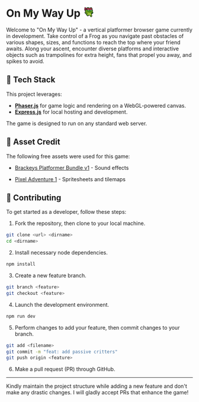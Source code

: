 # On My Way Up ![frog-icon](public/assets/favicon.png)

Welcome to "On My Way Up" - a vertical platformer browser game currently in development. Take control of a Frog as you navigate past obstacles of various shapes, sizes, and functions to reach the top where your friend awaits. Along your ascent, encounter diverse platforms and interactive objects such as trampolines for extra height, fans that propel you away, and spikes to avoid.


## :rocket: Tech Stack

This project leverages:
- **[Phaser.js](https://phaser.io/)** for game logic and rendering on a WebGL-powered canvas.
- **[Express.js](https://expressjs.com/)** for local hosting and development.

The game is designed to run on any standard web server.

## :art: Asset Credit

The following free assets were used for this game:

* [Brackeys Platformer Bundle v1](https://brackeysgames.itch.io/brackeys-platformer-bundle) - Sound effects

* [Pixel Adventure 1](https://pixelfrog-assets.itch.io/pixel-adventure-1) - Spritesheets and tilemaps

## :pushpin: Contributing

To get started as a developer, follow these steps:

1. Fork the repository, then clone to your local machine.

```bash
git clone <url> <dirname>
cd <dirname>
```

2. Install necessary node dependencies.
```bash
npm install
```

3. Create a new feature branch.
```bash
git branch <feature>
git checkout <feature>
```

4. Launch the development environment.
```bash
npm run dev
```

5. Perform changes to add your feature, then commit changes to your branch.
```bash
git add <filename>
git commit -m "feat: add passive critters"
git push origin <feature>
```

6. Make a pull request (PR) through GitHub.


---

Kindly maintain the project structure while adding a new feature and don't make any drastic changes. I will gladly accept PRs that enhance the game!
